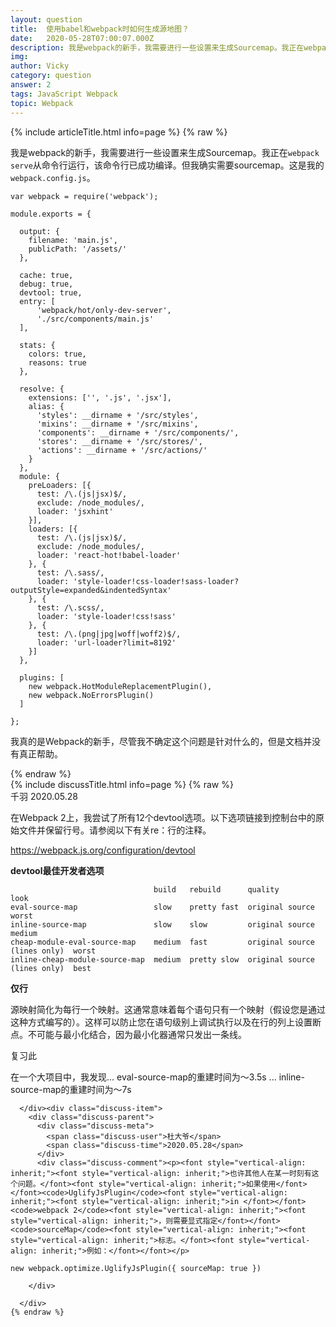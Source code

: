 ```yaml
---
layout: question
title:  使用babel和webpack时如何生成源地图？
date:   2020-05-28T07:00:07.000Z
description: 我是webpack的新手，我需要进行一些设置来生成Sourcemap。我正在webpack serve从命令行运行，该命令行已成功编译。但我确实需要sou...
img: 
author: Vicky
category: question
answer: 2
tags: JavaScript Webpack
topic: Webpack
---
```

<div class="article-root">
  <div class="article">
    {% include articleTitle.html info=page %}
    {% raw %}
    <div class="article-content"><p><font style="vertical-align: inherit;"><font style="vertical-align: inherit;">我是webpack的新手，我需要进行一些设置来生成Sourcemap。</font><font style="vertical-align: inherit;">我正在</font></font><code>webpack serve</code><font style="vertical-align: inherit;"><font style="vertical-align: inherit;">从命令行</font><font style="vertical-align: inherit;">运行</font><font style="vertical-align: inherit;">，该命令行已成功编译。</font><font style="vertical-align: inherit;">但我确实需要sourcemap。</font><font style="vertical-align: inherit;">这是我的</font></font><code>webpack.config.js</code><font style="vertical-align: inherit;"><font style="vertical-align: inherit;">。</font></font></p>

<pre class="lang-js prettyprint prettyprinted" style=""><code><span class="kwd">var</span><span class="pln"> webpack </span><span class="pun">=</span><span class="pln"> require</span><span class="pun">(</span><span class="str">'webpack'</span><span class="pun">);</span><span class="pln">

module</span><span class="pun">.</span><span class="pln">exports </span><span class="pun">=</span><span class="pln"> </span><span class="pun">{</span><span class="pln">

  output</span><span class="pun">:</span><span class="pln"> </span><span class="pun">{</span><span class="pln">
    filename</span><span class="pun">:</span><span class="pln"> </span><span class="str">'main.js'</span><span class="pun">,</span><span class="pln">
    publicPath</span><span class="pun">:</span><span class="pln"> </span><span class="str">'/assets/'</span><span class="pln">
  </span><span class="pun">},</span><span class="pln">

  cache</span><span class="pun">:</span><span class="pln"> </span><span class="kwd">true</span><span class="pun">,</span><span class="pln">
  debug</span><span class="pun">:</span><span class="pln"> </span><span class="kwd">true</span><span class="pun">,</span><span class="pln">
  devtool</span><span class="pun">:</span><span class="pln"> </span><span class="kwd">true</span><span class="pun">,</span><span class="pln">
  entry</span><span class="pun">:</span><span class="pln"> </span><span class="pun">[</span><span class="pln">
      </span><span class="str">'webpack/hot/only-dev-server'</span><span class="pun">,</span><span class="pln">
      </span><span class="str">'./src/components/main.js'</span><span class="pln">
  </span><span class="pun">],</span><span class="pln">

  stats</span><span class="pun">:</span><span class="pln"> </span><span class="pun">{</span><span class="pln">
    colors</span><span class="pun">:</span><span class="pln"> </span><span class="kwd">true</span><span class="pun">,</span><span class="pln">
    reasons</span><span class="pun">:</span><span class="pln"> </span><span class="kwd">true</span><span class="pln">
  </span><span class="pun">},</span><span class="pln">

  resolve</span><span class="pun">:</span><span class="pln"> </span><span class="pun">{</span><span class="pln">
    extensions</span><span class="pun">:</span><span class="pln"> </span><span class="pun">[</span><span class="str">''</span><span class="pun">,</span><span class="pln"> </span><span class="str">'.js'</span><span class="pun">,</span><span class="pln"> </span><span class="str">'.jsx'</span><span class="pun">],</span><span class="pln">
    alias</span><span class="pun">:</span><span class="pln"> </span><span class="pun">{</span><span class="pln">
      </span><span class="str">'styles'</span><span class="pun">:</span><span class="pln"> __dirname </span><span class="pun">+</span><span class="pln"> </span><span class="str">'/src/styles'</span><span class="pun">,</span><span class="pln">
      </span><span class="str">'mixins'</span><span class="pun">:</span><span class="pln"> __dirname </span><span class="pun">+</span><span class="pln"> </span><span class="str">'/src/mixins'</span><span class="pun">,</span><span class="pln">
      </span><span class="str">'components'</span><span class="pun">:</span><span class="pln"> __dirname </span><span class="pun">+</span><span class="pln"> </span><span class="str">'/src/components/'</span><span class="pun">,</span><span class="pln">
      </span><span class="str">'stores'</span><span class="pun">:</span><span class="pln"> __dirname </span><span class="pun">+</span><span class="pln"> </span><span class="str">'/src/stores/'</span><span class="pun">,</span><span class="pln">
      </span><span class="str">'actions'</span><span class="pun">:</span><span class="pln"> __dirname </span><span class="pun">+</span><span class="pln"> </span><span class="str">'/src/actions/'</span><span class="pln">
    </span><span class="pun">}</span><span class="pln">
  </span><span class="pun">},</span><span class="pln">
  module</span><span class="pun">:</span><span class="pln"> </span><span class="pun">{</span><span class="pln">
    preLoaders</span><span class="pun">:</span><span class="pln"> </span><span class="pun">[{</span><span class="pln">
      test</span><span class="pun">:</span><span class="pln"> </span><span class="str">/\.(js|jsx)$/</span><span class="pun">,</span><span class="pln">
      exclude</span><span class="pun">:</span><span class="pln"> </span><span class="str">/node_modules/</span><span class="pun">,</span><span class="pln">
      loader</span><span class="pun">:</span><span class="pln"> </span><span class="str">'jsxhint'</span><span class="pln">
    </span><span class="pun">}],</span><span class="pln">
    loaders</span><span class="pun">:</span><span class="pln"> </span><span class="pun">[{</span><span class="pln">
      test</span><span class="pun">:</span><span class="pln"> </span><span class="str">/\.(js|jsx)$/</span><span class="pun">,</span><span class="pln">
      exclude</span><span class="pun">:</span><span class="pln"> </span><span class="str">/node_modules/</span><span class="pun">,</span><span class="pln">
      loader</span><span class="pun">:</span><span class="pln"> </span><span class="str">'react-hot!babel-loader'</span><span class="pln">
    </span><span class="pun">},</span><span class="pln"> </span><span class="pun">{</span><span class="pln">
      test</span><span class="pun">:</span><span class="pln"> </span><span class="str">/\.sass/</span><span class="pun">,</span><span class="pln">
      loader</span><span class="pun">:</span><span class="pln"> </span><span class="str">'style-loader!css-loader!sass-loader?outputStyle=expanded&amp;indentedSyntax'</span><span class="pln">
    </span><span class="pun">},</span><span class="pln"> </span><span class="pun">{</span><span class="pln">
      test</span><span class="pun">:</span><span class="pln"> </span><span class="str">/\.scss/</span><span class="pun">,</span><span class="pln">
      loader</span><span class="pun">:</span><span class="pln"> </span><span class="str">'style-loader!css!sass'</span><span class="pln">
    </span><span class="pun">},</span><span class="pln"> </span><span class="pun">{</span><span class="pln">
      test</span><span class="pun">:</span><span class="pln"> </span><span class="str">/\.(png|jpg|woff|woff2)$/</span><span class="pun">,</span><span class="pln">
      loader</span><span class="pun">:</span><span class="pln"> </span><span class="str">'url-loader?limit=8192'</span><span class="pln">
    </span><span class="pun">}]</span><span class="pln">
  </span><span class="pun">},</span><span class="pln">

  plugins</span><span class="pun">:</span><span class="pln"> </span><span class="pun">[</span><span class="pln">
    </span><span class="kwd">new</span><span class="pln"> webpack</span><span class="pun">.</span><span class="typ">HotModuleReplacementPlugin</span><span class="pun">(),</span><span class="pln">
    </span><span class="kwd">new</span><span class="pln"> webpack</span><span class="pun">.</span><span class="typ">NoErrorsPlugin</span><span class="pun">()</span><span class="pln">
  </span><span class="pun">]</span><span class="pln">

</span><span class="pun">};</span></code></pre>

<p><font style="vertical-align: inherit;"><font style="vertical-align: inherit;">我真的是Webpack的新手，尽管我不确定这个问题是针对什么的，但是文档并没有真正帮助。</font></font></p></div>
    {% endraw %}
  </div>

  <div class="discuss-wrapper">
    {% include discussTitle.html info=page %}
    {% raw %}
    <div class="discuss-item">
        <div class="discuss-parent">
          <div class="discuss-meta">
            <span class="discuss-user">千羽</span>
            <span class="discuss-time">2020.05.28</span>
          </div>
          <div class="discuss-comment"><p><font style="vertical-align: inherit;"><font style="vertical-align: inherit;">在Webpack 2上，我尝试了所有12个devtool选项。</font><font style="vertical-align: inherit;">以下选项链接到控制台中的原始文件并保留行号。</font><font style="vertical-align: inherit;">请参阅以下有关re：行的注释。</font></font></p>

<p><a href="https://webpack.js.org/configuration/devtool" rel="noreferrer"><font style="vertical-align: inherit;"><font style="vertical-align: inherit;">https://webpack.js.org/configuration/devtool</font></font></a></p>

<p><strong><font style="vertical-align: inherit;"><font style="vertical-align: inherit;">devtool最佳开发者选项</font></font></strong></p>

<pre class="lang-js prettyprint prettyprinted" style=""><code><span class="pln">                                build   rebuild      quality                       look
</span><span class="kwd">eval</span><span class="pun">-</span><span class="pln">source</span><span class="pun">-</span><span class="pln">map                 slow    pretty fast  original source               worst
</span><span class="kwd">inline</span><span class="pun">-</span><span class="pln">source</span><span class="pun">-</span><span class="pln">map               slow    slow         original source               medium
cheap</span><span class="pun">-</span><span class="pln">module</span><span class="pun">-</span><span class="kwd">eval</span><span class="pun">-</span><span class="pln">source</span><span class="pun">-</span><span class="pln">map    medium  fast         original source </span><span class="pun">(</span><span class="pln">lines only</span><span class="pun">)</span><span class="pln">  worst
</span><span class="kwd">inline</span><span class="pun">-</span><span class="pln">cheap</span><span class="pun">-</span><span class="pln">module</span><span class="pun">-</span><span class="pln">source</span><span class="pun">-</span><span class="pln">map  medium  pretty slow  original source </span><span class="pun">(</span><span class="pln">lines only</span><span class="pun">)</span><span class="pln">  best</span></code></pre>

<p><strong><font style="vertical-align: inherit;"><font style="vertical-align: inherit;">仅行</font></font></strong></p>

<p><font style="vertical-align: inherit;"><font style="vertical-align: inherit;">源映射简化为每行一个映射。</font><font style="vertical-align: inherit;">这通常意味着每个语句只有一个映射（假设您是通过这种方式编写的）。</font><font style="vertical-align: inherit;">这样可以防止您在语句级别上调试执行以及在行的列上设置断点。</font><font style="vertical-align: inherit;">不可能与最小化结合，因为最小化器通常只发出一条线。</font></font></p>

<p><font style="vertical-align: inherit;"><font style="vertical-align: inherit;">复习此</font></font></p>

<p><font style="vertical-align: inherit;"><font style="vertical-align: inherit;">在一个大项目中，我发现... eval-source-map的重建时间为〜3.5s ... inline-source-map的重建时间为〜7s</font></font></p></div>
        </div>
        
      </div><div class="discuss-item">
        <div class="discuss-parent">
          <div class="discuss-meta">
            <span class="discuss-user">杜大爷</span>
            <span class="discuss-time">2020.05.28</span>
          </div>
          <div class="discuss-comment"><p><font style="vertical-align: inherit;"><font style="vertical-align: inherit;">也许其他人在某一时刻有这个问题。</font><font style="vertical-align: inherit;">如果使用</font></font><code>UglifyJsPlugin</code><font style="vertical-align: inherit;"><font style="vertical-align: inherit;">in </font></font><code>webpack 2</code><font style="vertical-align: inherit;"><font style="vertical-align: inherit;">，则需要显式指定</font></font><code>sourceMap</code><font style="vertical-align: inherit;"><font style="vertical-align: inherit;">标志。</font><font style="vertical-align: inherit;">例如：</font></font></p>

<pre class="lang-js prettyprint prettyprinted" style=""><code><span class="kwd">new</span><span class="pln"> webpack</span><span class="pun">.</span><span class="pln">optimize</span><span class="pun">.</span><span class="typ">UglifyJsPlugin</span><span class="pun">({</span><span class="pln"> sourceMap</span><span class="pun">:</span><span class="pln"> </span><span class="kwd">true</span><span class="pln"> </span><span class="pun">})</span></code></pre></div>
        </div>
        
      </div>
    {% endraw %}
  </div>
<div>
